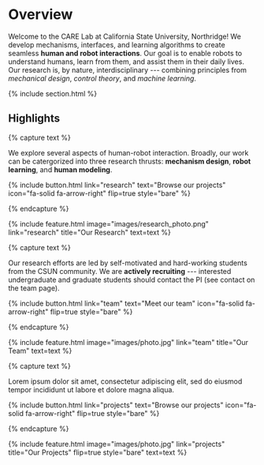 ---
---

# Overview

Welcome to the CARE Lab at California State University, Northridge! We develop mechanisms, interfaces, and learning algorithms to create seamless **human and robot interactions**. Our goal is to enable robots to understand humans, learn from them, and assist them in their daily lives. Our research is, by nature, interdisciplinary --- combining principles from *mechanical design*, *control theory*, and *machine learning*.


{% include section.html %}

## Highlights

{% capture text %}

We explore several aspects of human-robot interaction. Broadly, our work can be catergorized into three research thrusts:
**mechanism design**, **robot learning**, and **human modeling**.

{%
  include button.html
  link="research"
  text="Browse our projects"
  icon="fa-solid fa-arrow-right"
  flip=true
  style="bare"
%}

{% endcapture %}

{%
  include feature.html
  image="images/research_photo.png"
  link="research"
  title="Our Research"
  text=text
%}

{% capture text %}

Our research efforts are led by self-motivated and hard-working students from the CSUN community. We are **actively recruiting** --- interested undergraduate and graduate students should contact the PI (see contact on the team page).

{%
  include button.html
  link="team"
  text="Meet our team"
  icon="fa-solid fa-arrow-right"
  flip=true
  style="bare"
%}

{% endcapture %}

{%
  include feature.html
  image="images/photo.jpg"
  link="team"
  title="Our Team"
  text=text
%}

{% capture text %}

Lorem ipsum dolor sit amet, consectetur adipiscing elit, sed do eiusmod tempor incididunt ut labore et dolore magna aliqua.

{%
  include button.html
  link="projects"
  text="Browse our projects"
  icon="fa-solid fa-arrow-right"
  flip=true
  style="bare"
%}

{% endcapture %}

{%
  include feature.html
  image="images/photo.jpg"
  link="projects"
  title="Our Projects"
  flip=true
  style="bare"
  text=text
%}